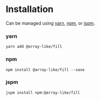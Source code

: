 # Installation

Can be managed using
[yarn](https://yarnpkg.com/en/docs),
[npm](https://docs.npmjs.com),
or [jspm](https://jspm.org/docs).


### yarn
```terminal
yarn add @array-like/fill
```

### npm
```terminal
npm install @array-like/fill --save
```

### jspm
```terminal
jspm install npm:@array-like/fill
```
